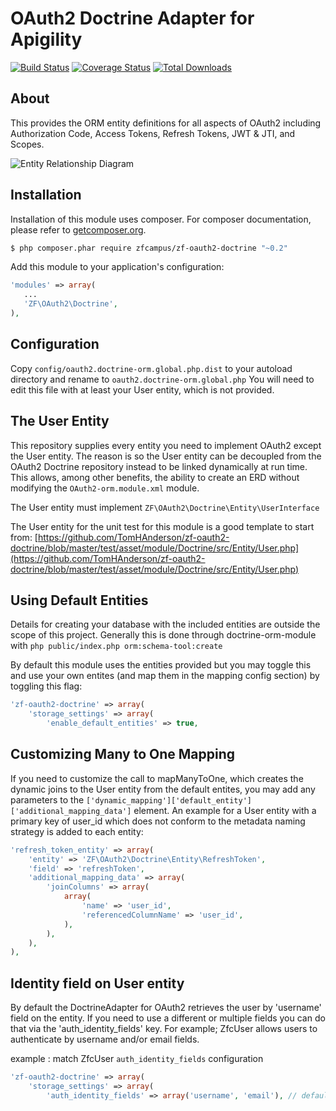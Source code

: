 OAuth2 Doctrine Adapter for Apigility
=====================================

[![Build Status](https://travis-ci.org/TomHAnderson/zf-oauth2-doctrine.svg?branch=0.1.0)](https://travis-ci.org/TomHAnderson/zf-oauth2-doctrine)
[![Coverage Status](https://coveralls.io/repos/TomHAnderson/zf-oauth2-doctrine/badge.svg)](https://coveralls.io/r/TomHAnderson/zf-oauth2-doctrine)
[![Total Downloads](https://poser.pugx.org/zfcampus/zf-oauth2-doctrine/downloads)](https://packagist.org/packages/zfcampus/zf-oauth2-doctrine) 


About
-----

This provides the ORM entity definitions for all aspects of OAuth2 including Authorization Code, Access Tokens, Refresh Tokens, JWT & JTI, and Scopes.

![Entity Relationship Diagram](https://github.com/TomHAnderson/zf-oauth2-doctrine/blob/master/media/oauth2-doctrine-erd.png)

Installation
------------

Installation of this module uses composer. For composer documentation, please refer to [getcomposer.org](http://getcomposer.org/).

```sh
$ php composer.phar require zfcampus/zf-oauth2-doctrine "~0.2"
```

Add this module to your application's configuration:

```php
'modules' => array(
   ...
   'ZF\OAuth2\Doctrine',
),
```


Configuration
-------------

Copy ```config/oauth2.doctrine-orm.global.php.dist``` to your autoload directory and rename to ```oauth2.doctrine-orm.global.php``` You will need to edit this file with at least your User entity, which is not provided.


The User Entity
--------------

This repository supplies every entity you need to implement OAuth2 except the User entity.  The reason is so the User entity can be decoupled from the OAuth2 Doctrine repository instead to be linked dynamically at run time.  This allows, among other benefits, the ability to create an ERD without modifying the `OAuth2-orm.module.xml` module.

The User entity must implement `ZF\OAuth2\Doctrine\Entity\UserInterface`

The User entity for the unit test for this module is a good template to start from: [https://github.com/TomHAnderson/zf-oauth2-doctrine/blob/master/test/asset/module/Doctrine/src/Entity/User.php](https://github.com/TomHAnderson/zf-oauth2-doctrine/blob/master/test/asset/module/Doctrine/src/Entity/User.php)


Using Default Entities
----------------------

Details for creating your database with the included entities are outside the scope of this project.  Generally this is done through doctrine-orm-module with ```php public/index.php orm:schema-tool:create```

By default this module uses the entities provided but you may toggle this and use your own entites (and map them in the mapping config section) by toggling this flag:

```php
'zf-oauth2-doctrine' => array(
    'storage_settings' => array(
        'enable_default_entities' => true,
```


Customizing Many to One Mapping
-------------------------------

If you need to customize the call to mapManyToOne, which creates the dynamic joins to the User entity from the default entites, you may add any parameters to the `['dynamic_mapping']['default_entity']['additional_mapping_data']` element.  An example for a User entity with a primary key of user_id which does not conform to the metadata naming strategy is added to each entity:

```php
'refresh_token_entity' => array(
    'entity' => 'ZF\OAuth2\Doctrine\Entity\RefreshToken',
    'field' => 'refreshToken',
    'additional_mapping_data' => array(
        'joinColumns' => array(
            array(
                'name' => 'user_id',
                'referencedColumnName' => 'user_id',
            ),
        ),
    ),
),

```

Identity field on User entity
-----------------------------

By default the DoctrineAdapter for OAuth2 retrieves the user by 'username' field on the entity. If you need to use a different or multiple fields you can do that via the 'auth_identity_fields' key. For example; ZfcUser allows users to authenticate by username and/or email fields.

example : match ZfcUser `auth_identity_fields` configuration

```php
'zf-oauth2-doctrine' => array(
    'storage_settings' => array(
        'auth_identity_fields' => array('username', 'email'), // defaults to array('username')
```

